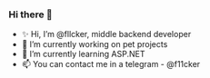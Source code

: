 ### Hi there 👋

- ✨ Hi, I’m @fllcker, middle backend developer
- 🔭 I’m currently working on pet projects
- 🌱 I’m currently learning ASP.NET
- 📫 You can contact me in a telegram - @f11cker
